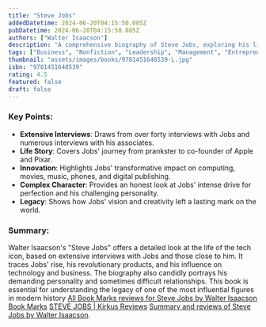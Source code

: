 ```yaml
---
title: "Steve Jobs"
addedDatetime: 2024-06-20T04:15:50.085Z
pubDatetime: 2024-06-20T04:15:50.085Z
authors: ["Walter Isaacson"]
description: "A comprehensive biography of Steve Jobs, exploring his life, career, and the innovations he brought to the tech industry."
tags: ["Business", "Nonfiction", "Leadership", "Management", "Entrepreneurship", "Self Help"]
thumbnail: "assets/images/books/9781451648539-L.jpg"
isbn: "9781451648539"
rating: 4.5
featured: false
draft: false 
---
```


### Key Points:

- **Extensive Interviews**: Draws from over forty interviews with Jobs and numerous interviews with his associates.
- **Life Story**: Covers Jobs' journey from prankster to co-founder of Apple and Pixar.
- **Innovation**: Highlights Jobs' transformative impact on computing, movies, music, phones, and digital publishing.
- **Complex Character**: Provides an honest look at Jobs' intense drive for perfection and his challenging personality.
- **Legacy**: Shows how Jobs' vision and creativity left a lasting mark on the world.

### Summary:

Walter Isaacson's "Steve Jobs" offers a detailed look at the life of the tech icon, based on extensive interviews with Jobs and those close to him. It traces Jobs' rise, his revolutionary products, and his influence on technology and business. The biography also candidly portrays his demanding personality and sometimes difficult relationships. This book is essential for understanding the legacy of one of the most influential figures in modern history [All Book Marks reviews for Steve Jobs by Walter Isaacson Book Marks](https://bookmarks.reviews/reviews/all/steve-jobs/) [STEVE JOBS | Kirkus Reviews](https://www.kirkusreviews.com/book-reviews/walter-isaacson/steve-jobs/) [Summary and reviews of Steve Jobs by Walter Isaacson](https://www.bookbrowse.com/bb_briefs/detail/index.cfm/ezine_preview_number/6917/steve-jobs).